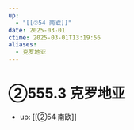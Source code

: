 ```yaml
---
up:
  - "[[②54 南欧]]"
date: 2025-03-01
ctime: 2025-03-01T13:19:56
aliases:
  - 克罗地亚
---
```


# ②555.3 克罗地亚

- up: [[②54 南欧]]
